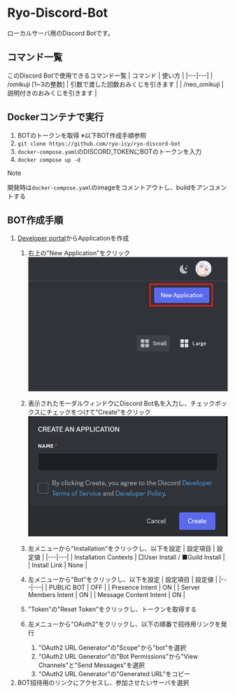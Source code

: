 # Ryo-Discord-Bot
ローカルサーバ用のDiscord Botです。

## コマンド一覧
このDiscord Botで使用できるコマンド一覧
| コマンド | 使い方 |
|---|---|
| /omikuji [1~3の整数] | 引数で渡した回数おみくじを引きます |
| /neo_omikuji | 説明付きのおみくじを引きます |

## Dockerコンテナで実行
1. BOTのトークンを取得 ※以下BOT作成手順参照
2. `git clone https://github.com/ryo-icy/ryo-discord-bot`
3. `docker-compose.yaml`のDISCORD_TOKENにBOTのトークンを入力
4. `docker compose up -d`

> [!NOTE]
> 開発時は`docker-compose.yaml`のimageをコメントアウトし、buildをアンコメントする

## BOT作成手順
1. [Developer portal](https://discord.com/developers/applications/)からApplicationを作成
    1. 右上の"New Application"をクリック
        ![](./doc/img/step1.png)

    2. 表示されたモーダルウィンドウにDiscord Bot名を入力し、チェックボックスにチェックをつけて"Create"をクリック
        ![](./doc/img/step2.png)
    
    3. 左メニューから"Installation"をクリックし、以下を設定
        | 設定項目 | 設定値 |
        |---|---|
        | Installation Contexts | □User Install / ■Guild Install |
        | Install Link | None |
    
    4. 左メニューから"Bot"をクリックし、以下を設定
        | 設定項目 | 設定値 |
        |---|---|
        | PUBLIC BOT | OFF |
        | Presence Intent | ON |
        | Server Members Intent | ON |
        | Message Content Intent | ON |
    
    5. "Token"の"Reset Token"をクリックし、トークンを取得する

    6. 左メニューから"OAuth2"をクリックし、以下の順番で招待用リンクを発行
        1. "OAuth2 URL Generator"の"Scope"から"bot"を選択
        2. "OAuth2 URL Generator"の"Bot Permissions"から"View Channels"と"Send Messages"を選択
        3. "OAuth2 URL Generator"の"Generated URL"をコピー
2. BOT招待用のリンクにアクセスし、参加させたいサーバを選択